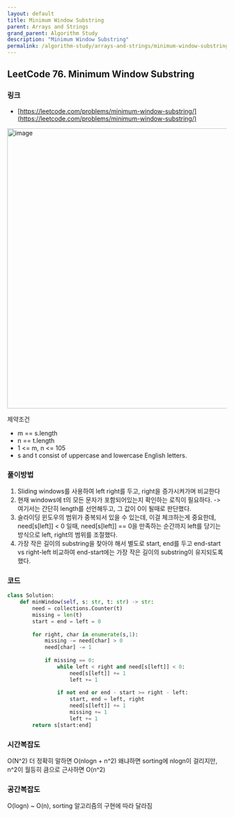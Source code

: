 ```yaml
---
layout: default
title: Minimum Window Substring
parent: Arrays and Strings
grand_parent: Algorithm Study
description: "Minimum Window Substring"
permalink: /algorithm-study/arrays-and-strings/minimum-window-substring
---
```


## LeetCode 76. Minimum Window Substring
### 링크
- [https://leetcode.com/problems/minimum-window-substring/](https://leetcode.com/problems/minimum-window-substring/)

<img width="643" alt="image" src="https://user-images.githubusercontent.com/39396725/199428563-dc52dc50-e3b2-49e7-909e-f964e61109ad.png">


제약조건
- m == s.length
- n == t.length
- 1 <= m, n <= 105
- s and t consist of uppercase and lowercase English letters.

### 풀이방법
1. Sliding windows를 사용하여 left right를 두고, right을 증가시켜가며 비교한다
2. 현재 windows에 t의 모든 문자가 포함되어있는지 확인하는 로직이 필요하다. -> 여기서는 간단히 length를 선언해두고, 그 값이 0이 될때로 판단했다. 
3. 슬라이딩 윈도우의 범위가 중복되서 있을 수 있는데, 이걸 체크하는게 중요한데, need[s[left]] < 0 일때, need[s[left]] == 0을 만족하는 순간까지 left를 당기는 방식으로
left, right의 범위를 조절했다.
4. 가장 작은 길이의 substring을 찾아야 해서 별도로 start, end를 두고 end-start vs right-left 비교하여 end-start에는 가장 작은 길이의 substring이 유지되도록 했다. 


### 코드 
```python
class Solution:
    def minWindow(self, s: str, t: str) -> str:
        need = collections.Counter(t)
        missing = len(t)
        start = end = left = 0
        
        for right, char in enumerate(s,1):
            missing -= need[char] > 0
            need[char] -= 1
            
            if missing == 0:
                while left < right and need[s[left]] < 0:
                    need[s[left]] += 1
                    left += 1
                
                if not end or end - start >= right - left:
                    start, end = left, right
                    need[s[left]] += 1
                    missing += 1
                    left += 1
        return s[start:end]
```

### 시간복잡도
O(N^2)
더 정확히 말하면 O(nlogn + n^2) 왜냐하면 sorting에 nlogn이 걸리지만, n^2이 월등히 큼으로 근사하면 O(n^2)

### 공간복잡도
O(logn) ~ O(n), sorting 알고리즘의 구현에 따라 달라짐 
